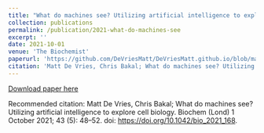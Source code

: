 ```yaml
---
title: "What do machines see? Utilizing artificial intelligence to explore cell biology"
collection: publications
permalink: /publication/2021-what-do-machines-see
excerpt: ''
date: 2021-10-01
venue: 'The Biochemist'
paperurl: 'https://github.com/DeVriesMatt/DeVriesMatt.github.io/blob/master/files/2021-what-do-machines-see.pdf'
citation: 'Matt De Vries, Chris Bakal; What do machines see? Utilizing artificial intelligence to explore cell biology. Biochem (Lond) 1 October 2021; 43 (5): 48–52. doi: https://doi.org/10.1042/bio_2021_168'
---
```


[Download paper here](https://github.com/DeVriesMatt/DeVriesMatt.github.io/blob/master/files/2021-what-do-machines-see.pdf)

Recommended citation: Matt De Vries, Chris Bakal; What do machines see? Utilizing artificial intelligence to explore cell biology. Biochem (Lond) 1 October 2021; 43 (5): 48–52. doi: https://doi.org/10.1042/bio_2021_168.
